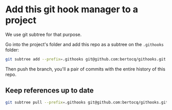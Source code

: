 # Add this git hook manager to a project

We use git subtree for that purpose.

Go into the project's folder and add this repo as a subtree on the `.githooks` folder:

```bash
git subtree add --prefix=.githooks git@github.com:bertocq/githooks.git master --squash
```

Then push the branch, you'll a pair of commits with the entire history of this repo.

## Keep references up to date

```bash
git subtree pull --prefix=.githooks git@github.com:bertocq/githooks.git master --squash
```
